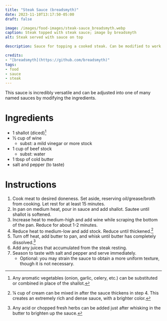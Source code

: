```yaml
---
title: "Steak Sauce (breadsmyth)"
date: 2023-11-10T13:17:50-05:00
draft: false

image: /images/food-images/steak-sauce_breadsmyth.webp
caption: Steak topped with steak sauce; image by breadsmyth
alt: Steak served with sauce on top

description: Sauce for topping a cooked steak. Can be modified to work with pretty much any other meat.

credits:
- "[breadsmyth](https://github.com/breadsmyth)"
tags:
- food
- sauce
- steak
---
```


This sauce is incredibly versatile and can be adjusted into one of many named sauces by modifying the ingredients.

# Ingredients
- 1 shallot (diced)[^1]
- &frac12; cup of wine
    - subst: a mild vinegar or more stock
- 1 cup of beef stock
    - subst: water
- 1 tbsp of cold butter
- salt and pepper (to taste)

# Instructions
1.  Cook meat to desired doneness. Set aside, reserving oil/grease/broth from cooking. Let rest for at least 15 minutes.
1. In pan on medium heat, pour in sauce and add shallot. Sautee until shallot is softened.
1. Increase heat to medium-high and add wine while scraping the bottom of the pan. Reduce for about 1-2 minutes.
1. Reduce heat to medium-low and add stock. Reduce until thickened.[^2]
1. Turn off heat, add butter to pan, and whisk until butter has completely dissolved.[^3]
1. Add any juices that accumulated from the steak resting.
1. Season to taste with salt and pepper and serve immediately.
    - Optional: you may strain the sauce to obtain a more uniform texture, though it is not necessary.

[^1]: Any aromatic vegetables (onion, garlic, celery, etc.) can be substituted or combined in place of the shallot.
[^2]: &frac14; cup of cream can be mixed in after the sauce thickens in step 4. This creates an extremely rich and dense sauce, with a brighter color.
[^3]: Any acid or chopped fresh herbs can be added just after whisking in the butter to brighten up the sauce.
